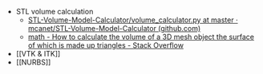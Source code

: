 - STL volume calculation
	- [STL-Volume-Model-Calculator/volume_calculator.py at master · mcanet/STL-Volume-Model-Calculator (github.com)](https://github.com/mcanet/STL-Volume-Model-Calculator/blob/master/volume_calculator.py)
	- [math - How to calculate the volume of a 3D mesh object the surface of which is made up triangles - Stack Overflow](https://stackoverflow.com/questions/1406029/how-to-calculate-the-volume-of-a-3d-mesh-object-the-surface-of-which-is-made-up)
- [[VTK & ITK]]
- [[NURBS]]